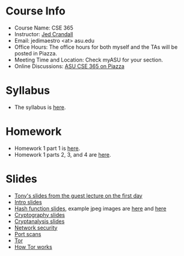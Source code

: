 

# Course Info

- Course Name: CSE 365
- Instructor: [Jed Crandall](https://jedcrandall.github.io)
- Email: jedimaestro \<at\> asu.edu
- Office Hours: The office hours for both myself and the TAs will be posted in Piazza. 
- Meeting Time and Location: Check myASU for your section.
- Online Discussions: [ASU CSE 365 on Piazza](http://piazza.com/asu/fall2021/cse365/home)

# Syllabus

- The syllabus is [here](https://jedcrandall.github.io/courses/cse365fall2021/syllabus.html).

# Homework

- Homework 1 part 1 is [here](https://jedcrandall.github.io/courses/cse365fall2021/hw1part1.html).
- Homework 1 parts 2, 3, and 4 are [here](https://jedcrandall.github.io/courses/cse365fall2021/hw1rest.html).

# Slides
- [Tony's slides from the guest lecture on the first day](tonysslides.pdf)
- [Intro slides](intro.pdf)
- [Hash function slides](hashfunctions.pdf), example jpeg images are [here](citlab-afa92a14854d6ac92d8a8446145b4d1b.jpeg) and [here](lxb-afa92a14854d6ac92d8a8446145b4d1b.jpeg)
- [Cryptography slides](Cryptography.pdf)
- [Cryptanalysis slides](cryptanalysis.pdf)
- [Network security](networksecurity.pdf)
- [Port scans](portscan.pdf)
- [Tor](DEFCON-27-Roger-Dingledine-TOR-Censorship-Arms-Race.pdf)
- [How Tor works](https://images.idgesg.net/images/article/2018/07/tor-3-100763520-large.jpg)

